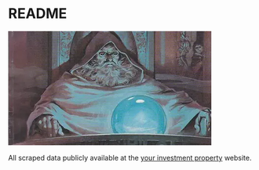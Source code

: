 # README

![pondering the orb](./pondering-orb.webp)

All scraped data publicly available at the [your investment property](https://www.yourinvestmentpropertymag.com.au/) website.